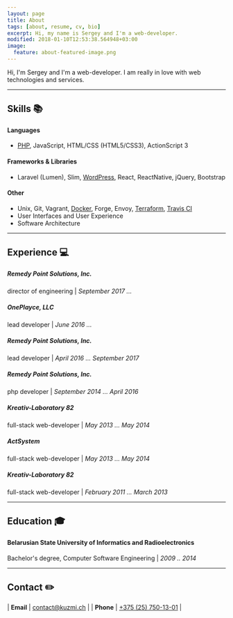 ```yaml
---
layout: page
title: About
tags: [about, resume, cv, bio]
excerpt: Hi, my name is Sergey and I'm a web-developer.
modified: 2018-01-10T12:53:38.564948+03:00
image:
  feature: about-featured-image.png
---
```


Hi, I'm Sergey and I'm a web-developer. I am really in love with web technologies and services.

---

## Skills <span>📚</span> ##

#### Languages ####
* [PHP](/tags/#php), JavaScript, HTML/CSS (HTML5/CSS3), ActionScript 3

#### Frameworks & Libraries ####
* Laravel (Lumen), Slim, [WordPress](/tags/#wordpress), React, ReactNative, jQuery, Bootstrap

#### Other ####
* Unix, Git, Vagrant, [Docker](/tags/#docker), Forge, Envoy, [Terraform](/tags/#terraform), [Travis CI](/tags/#travis-ci)
* User Interfaces and User Experience
* Software Architecture

---

## Experience <span>💻</span> ##

##### Remedy Point Solutions, Inc. #####
director of engineering \| *September 2017 ...*


##### OnePlayce, LLC #####
lead developer \| *June 2016 ...*


##### Remedy Point Solutions, Inc. #####
lead developer \| *April 2016 ... September 2017*

##### Remedy Point Solutions, Inc. #####
php developer \| *September 2014 ... April 2016*


##### Kreativ-Laboratory 82 #####
full-stack web-developer \| *May 2013 ... May 2014*


##### ActSystem #####
full-stack web-developer \| *May 2013 ... May 2014*


##### Kreativ-Laboratory 82 #####
full-stack web-developer \| *February 2011 ... March 2013*


---

## Education <span>🎓</span> ##

#### Belarusian State University of Informatics and Radioelectronics ####
Bachelor's degree, Computer Software Engineering \| *2009 .. 2014*

---

## Contact <span>✏️</span> ##

| **Email**  | [contact@kuzmi.ch](mailto:contact@kuzmi.ch)  |
| **Phone**  | [+375 (25) 750-13-01](callto:+375257501301)  |
